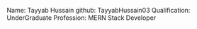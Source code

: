 Name: Tayyab Hussain
github: TayyabHussain03
Qualification: UnderGraduate
Profession: MERN Stack Developer
